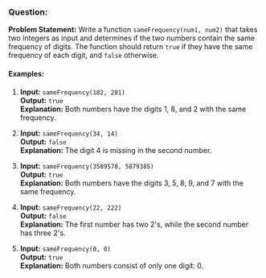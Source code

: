 ### Question:

**Problem Statement:**
Write a function `sameFrequency(num1, num2)` that takes two integers as input and determines if the two numbers contain the same frequency of digits. The function should return `true` if they have the same frequency of each digit, and `false` otherwise.

#### Examples:

1. **Input:** `sameFrequency(182, 281)`  
   **Output:** `true`  
   **Explanation:** Both numbers have the digits 1, 8, and 2 with the same frequency.

2. **Input:** `sameFrequency(34, 14)`  
   **Output:** `false`  
   **Explanation:** The digit 4 is missing in the second number.

3. **Input:** `sameFrequency(3589578, 5879385)`  
   **Output:** `true`  
   **Explanation:** Both numbers have the digits 3, 5, 8, 9, and 7 with the same frequency.

4. **Input:** `sameFrequency(22, 222)`  
   **Output:** `false`  
   **Explanation:** The first number has two 2's, while the second number has three 2's.

5. **Input:** `sameFrequency(0, 0)`  
   **Output:** `true`  
   **Explanation:** Both numbers consist of only one digit: 0.
